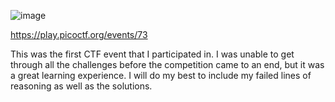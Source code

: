 ![image](https://github.com/JosephB10/CTF-Writeups/assets/105746932/1d27751a-e76f-458a-967c-0bafca415bc7)


https://play.picoctf.org/events/73
 
 
 
This was the first CTF event that I participated in. I was unable to get through all the challenges before the competition came to an end, but it was a great learning experience. I will do my best to include my failed lines of reasoning as well as the solutions. 
